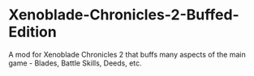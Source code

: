 # Xenoblade-Chronicles-2-Buffed-Edition
A mod for Xenoblade Chronicles 2 that buffs many aspects of the main game - Blades, Battle Skills, Deeds, etc.
